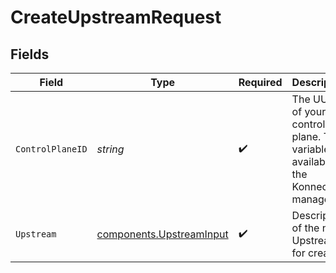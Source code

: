 # CreateUpstreamRequest


## Fields

| Field                                                                             | Type                                                                              | Required                                                                          | Description                                                                       | Example                                                                           |
| --------------------------------------------------------------------------------- | --------------------------------------------------------------------------------- | --------------------------------------------------------------------------------- | --------------------------------------------------------------------------------- | --------------------------------------------------------------------------------- |
| `ControlPlaneID`                                                                  | *string*                                                                          | :heavy_check_mark:                                                                | The UUID of your control plane. This variable is available in the Konnect manager | 9524ec7d-36d9-465d-a8c5-83a3c9390458                                              |
| `Upstream`                                                                        | [components.UpstreamInput](../../models/components/upstreaminput.md)              | :heavy_check_mark:                                                                | Description of the new Upstream for creation                                      |                                                                                   |
